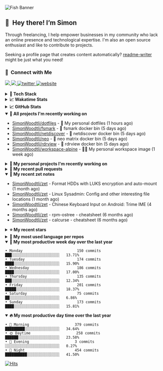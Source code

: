 ![Fish Banner](assets/fish.webp)

## 👋 &nbsp;Hey there! I’m Simon

Through freelancing, I help empower businesses in my community who lack
an online presence and technological expertise. I'm also an open source
enthusiast and like to contribute to projects.

Seeking a profile page that creates content automatically?
[readme-writer] might be just what you need!

### 🤝 &nbsp;Connect with Me

<div align="left">
<a href="https://linkedin.com/in/simonwoodtli" target="_blank">
<img src="https://img.shields.io/badge/linkedin-1E77B5?style=for-the-badge&logo=linkedin&logoColor=white alt=linkedin" />
</a>
<a href="https://github.com/simonwoodtli" target="_blank">
<img src="https://img.shields.io/badge/github-24292E?style=for-the-badge&logo=github&logoColor=white alt=github" />
</a>
<a href="https://twitter.com/simonwoodtlidev" target="_blank">
<img src="https://img.shields.io/badge/twitter-26a7de?style=for-the-badge&logo=twitter&logoColor=white" alt="twitter"/>
</a>
<a href="https://simonwoodtli.com" target="_blank">
<img src="https://img.shields.io/badge/website-E2925F?style=for-the-badge&logo=google-chrome&logoColor=white" alt="website"/>
</a>
</div>
<br/>


<details>
  <summary><b>🧰 Tech Stack</b></summary>
  <div align="center">
  <a href="https://skillicons.dev" target="_blank">
  <img src="https://skillicons.dev/icons?i=js,html,css,bash,python,go,postgresql,docker,vim,linux" alt="JavaScript, HTML, CSS, Bash, Python, Go, PostgreSQL, Docker, Vim,
  Linux">
  </a>
  </div>
</details>

<details>
  <summary><b>📈 Wakatime Stats</b></summary>
  <p align="center"><a href="https://wakatime.com/@SimonWoodtli">
  <img align="center" width="400" height="300" src="https://wakatime.com/share/@SimonWoodtli/7761bcef-e104-47d9-912a-dfd6bf08868b.svg" />
  </a>
  <a href="https://wakatime.com/@SimonWoodtli">
  <img align="center" width="400" height="300" src="https://wakatime.com/share/@SimonWoodtli/341953df-6a40-47b7-8220-ace4eabe0a17.svg" />
  </a></p>

  <h4><b>💬 I've been working with the following languages over the last 7 days</b></h4>

```
• SWIG                           4 hrs 58 mins                  █████░░░░░░░░░░░░░░░░░░░░   20.39%
• Bash                           2 hrs 58 mins                  ███░░░░░░░░░░░░░░░░░░░░░░   12.17%
• Objective-C                    2 hrs 17 mins                  ██░░░░░░░░░░░░░░░░░░░░░░░   9.4%
• TSQL                           2 hrs 6 mins                   ██░░░░░░░░░░░░░░░░░░░░░░░   8.62%
• Ezhil                          1 hr 48 mins                   ██░░░░░░░░░░░░░░░░░░░░░░░   7.39%
• YAML                           1 hr 40 mins                   ██░░░░░░░░░░░░░░░░░░░░░░░   6.84%
• Markdown                       1 hr 24 mins                   █░░░░░░░░░░░░░░░░░░░░░░░░   5.77%
• JavaScript                     1 hr 23 mins                   █░░░░░░░░░░░░░░░░░░░░░░░░   5.73%
• Assembly                       1 hr 22 mins                   █░░░░░░░░░░░░░░░░░░░░░░░░   5.65%
• Cheetah                        1 hr 4 mins                    █░░░░░░░░░░░░░░░░░░░░░░░░   4.38%
• HTML                           51 mins                        █░░░░░░░░░░░░░░░░░░░░░░░░   3.55%
• MySQL                          38 mins                        █░░░░░░░░░░░░░░░░░░░░░░░░   2.64%
• CSS                            33 mins                        █░░░░░░░░░░░░░░░░░░░░░░░░   2.28%
• GDScript                       18 mins                        ░░░░░░░░░░░░░░░░░░░░░░░░░   1.25%
• Python                         16 mins                        ░░░░░░░░░░░░░░░░░░░░░░░░░   1.14%
• ActionScript 3                 10 mins                        ░░░░░░░░░░░░░░░░░░░░░░░░░   0.72%
• JSON                           8 mins                         ░░░░░░░░░░░░░░░░░░░░░░░░░   0.61%
• TypeScript                     7 mins                         ░░░░░░░░░░░░░░░░░░░░░░░░░   0.54%
• Vim Script                     4 mins                         ░░░░░░░░░░░░░░░░░░░░░░░░░   0.28%
• conf                           2 mins                         ░░░░░░░░░░░░░░░░░░░░░░░░░   0.2%
• Text                           2 mins                         ░░░░░░░░░░░░░░░░░░░░░░░░░   0.16%
• Other                          2 mins                         ░░░░░░░░░░░░░░░░░░░░░░░░░   0.15%
• gitignore                      0 secs                         ░░░░░░░░░░░░░░░░░░░░░░░░░   0.06%
• Perl                           0 secs                         ░░░░░░░░░░░░░░░░░░░░░░░░░   0.06%
• RPMSpec                        0 secs                         ░░░░░░░░░░░░░░░░░░░░░░░░░   0.01%
```

  <h4>👷 I've been working on the following projects over the last 7 days</h4>

```
• Unknown Project                10 hrs 27 mins                 ███████████░░░░░░░░░░░░░░   42.88%
• dotfiles                       8 hrs 29 mins                  █████████░░░░░░░░░░░░░░░░   34.83%
• Private                        1 hr 54 mins                   ██░░░░░░░░░░░░░░░░░░░░░░░   7.85%
• www-template                   1 hr 11 mins                   █░░░░░░░░░░░░░░░░░░░░░░░░   4.9%
• workspace-alpine               1 hr 11 mins                   █░░░░░░░░░░░░░░░░░░░░░░░░   4.87%
• rdrview                        15 mins                        ░░░░░░░░░░░░░░░░░░░░░░░░░   1.08%
• template                       14 mins                        ░░░░░░░░░░░░░░░░░░░░░░░░░   1.01%
• cloud-os                       11 mins                        ░░░░░░░░░░░░░░░░░░░░░░░░░   0.76%
• fsmark                         10 mins                        ░░░░░░░░░░░░░░░░░░░░░░░░░   0.7%
• neo                            6 mins                         ░░░░░░░░░░░░░░░░░░░░░░░░░   0.46%
• netdiscover                    4 mins                         ░░░░░░░░░░░░░░░░░░░░░░░░░   0.33%
• projects                       2 mins                         ░░░░░░░░░░░░░░░░░░░░░░░░░   0.16%
• ale                            2 mins                         ░░░░░░░░░░░░░░░░░░░░░░░░░   0.15%
```

  <h4><b>🛠️ I've been working with the following editors over the last 7 days</b></h4>

```
• Vim                            24 hrs 23 mins                 █████████████████████████   100%
```

  <h4><b>💻 I've been working with the following operating systems over the last 7 days</b></h4>

```
• Linux                          24 hrs 23 mins                 █████████████████████████   100%
```

</details>

<details>
  <summary><b>📈 GitHub Stats</b></summary>
  <div align="center">
  <a href="https://github.com/anuraghazra/github-readme-stats"> 
  <img src="https://github-readme-stats.vercel.app/api?username=simonwoodtli&theme=onedark&show_icons=true&hide_rank=true&custom_title=Stats&count_private=true&hide_border=true&hide=issues&line_height=24&bg_color=0d1117" alt="Github Stats">
  <img src="https://github-readme-stats.vercel.app/api/top-langs/?username=simonwoodtli&layout=compact&theme=onedark&count_private=true&hide_border=true&bg_color=0d1117" alt="Top Langs">
  </a>
  </div>
</details>

<details open="">
  <summary><b>👷 All projects I'm recently working on</b></summary>

* [SimonWoodtli/dotfiles](https://github.com/SimonWoodtli/dotfiles) - 🏡 My personal dotfiles (1 hours ago)
* [SimonWoodtli/fsmark](https://github.com/SimonWoodtli/fsmark) - 🐋 fsmark docker bin (5 days ago)
* [SimonWoodtli/netdiscover](https://github.com/SimonWoodtli/netdiscover) - 🐋 netdiscover docker bin (5 days ago)
* [SimonWoodtli/neo](https://github.com/SimonWoodtli/neo) - 🐋 neo matrix docker bin (5 days ago)
* [SimonWoodtli/rdrview](https://github.com/SimonWoodtli/rdrview) - 🐋 rdrview docker bin (5 days ago)
* [SimonWoodtli/workspace-alpine](https://github.com/SimonWoodtli/workspace-alpine) - 🤖🐳 My personal workspace image (1 week ago)

</details>
<details>
  <summary><b>🌱 My personal projects I'm recently working on</b></summary>

* [SimonWoodtli/dotfiles](https://github.com/SimonWoodtli/dotfiles) - 🏡 My personal dotfiles (1 hours ago)
* [SimonWoodtli/fsmark](https://github.com/SimonWoodtli/fsmark) - 🐋 fsmark docker bin (5 days ago)
* [SimonWoodtli/netdiscover](https://github.com/SimonWoodtli/netdiscover) - 🐋 netdiscover docker bin (5 days ago)
* [SimonWoodtli/neo](https://github.com/SimonWoodtli/neo) - 🐋 neo matrix docker bin (5 days ago)
* [SimonWoodtli/rdrview](https://github.com/SimonWoodtli/rdrview) - 🐋 rdrview docker bin (5 days ago)
* [SimonWoodtli/workspace-alpine](https://github.com/SimonWoodtli/workspace-alpine) - 🤖🐳 My personal workspace image (1 week ago)

</details>
<details>
  <summary><b>🔨 My recent pull requests</b></summary>

* [feat: add wireguard-generate-keys script](https://github.com/SimonWoodtli/dotfiles-old/pull/14) on [SimonWoodtli/dotfiles-old](https://github.com/SimonWoodtli/dotfiles-old) (13 months ago)
* [feat: add video-to-gif script](https://github.com/SimonWoodtli/dotfiles-old/pull/13) on [SimonWoodtli/dotfiles-old](https://github.com/SimonWoodtli/dotfiles-old) (13 months ago)
* [feat: add spoof-mac-linux script](https://github.com/SimonWoodtli/dotfiles-old/pull/12) on [SimonWoodtli/dotfiles-old](https://github.com/SimonWoodtli/dotfiles-old) (13 months ago)
* [feat: add sp-tmux script](https://github.com/SimonWoodtli/dotfiles-old/pull/11) on [SimonWoodtli/dotfiles-old](https://github.com/SimonWoodtli/dotfiles-old) (13 months ago)
* [feat: add sp script](https://github.com/SimonWoodtli/dotfiles-old/pull/10) on [SimonWoodtli/dotfiles-old](https://github.com/SimonWoodtli/dotfiles-old) (13 months ago)

</details>
<details open="">
  <summary><b>📝 My recent zet notes</b></summary>

* [SimonWoodtli/zet](https://github.com/SimonWoodtli/zet/tree/5c90053d8e9e429e7f6f68f557c97d080eaeb3b2/20230908235916) - Format HDDs with LUKS encryption and auto-mount (1 month ago)
* [SimonWoodtli/zet](https://github.com/SimonWoodtli/zet/tree/f4e6f009cb8f8ff44e9646977125d87dd8f845f9/20230908235236) - Linux Sysadmin: Config and other interesting file locations (1 month ago)
* [SimonWoodtli/zet](https://github.com/SimonWoodtli/zet/tree/d442487a83af583abd23719912a1c1f7496cff33/20230620172505) - Chinese Keyboard Input on Android: Trime IME (4 months ago)
* [SimonWoodtli/zet](https://github.com/SimonWoodtli/zet/tree/3d9625f8bc632c595fa8b28b6f6f09026dd9eec2/20230418171555) - rpm-ostree - cheatsheet (6 months ago)
* [SimonWoodtli/zet](https://github.com/SimonWoodtli/zet/tree/ac39e3c3413746ceaca835b27435b1307b8ece5a/20230405141750) - calcurse - cheatsheet (6 months ago)

</details>
<details>
  <summary><b>⭐ My recent stars</b></summary>

* [NetworkBlockDevice/nbd](https://github.com/NetworkBlockDevice/nbd) - Network Block Device (2 weeks ago)
* [SpotX-CLI/SpotX-Linux](https://github.com/SpotX-CLI/SpotX-Linux) - Spotify Ad blocker based on SpotX for Linux (3 weeks ago)
* [webmin/webmin](https://github.com/webmin/webmin) - Powerful and flexible web-based server management control panel (3 weeks ago)
* [rustdesk/rustdesk](https://github.com/rustdesk/rustdesk) - An open-source remote desktop, and alternative to TeamViewer. (5 months ago)
* [essembeh/gnome-extensions-cli](https://github.com/essembeh/gnome-extensions-cli) - Command line tool to manage your Gnome Shell extensions (5 months ago)

</details>
<details>
  <summary><b>💬 My most used language per repos</b></summary>

```
• Shell                          15 repos                       █████████████████░░░░░░░░   68.18%
• Dockerfile                     1 repo                         █░░░░░░░░░░░░░░░░░░░░░░░░   4.55%
• JavaScript                     1 repo                         █░░░░░░░░░░░░░░░░░░░░░░░░   4.55%
• CSS                            3 repos                        ███░░░░░░░░░░░░░░░░░░░░░░   13.64%
• Nix                            1 repo                         █░░░░░░░░░░░░░░░░░░░░░░░░   4.55%
• HTML                           1 repo                         █░░░░░░░░░░░░░░░░░░░░░░░░   4.55%
```

</details>
<details open="">
  <summary><b>📆 My most productive week day over the last year</b></summary>

```
• Monday                         150 commits                    ███░░░░░░░░░░░░░░░░░░░░░░   13.71%
• Tuesday                        174 commits                    ████░░░░░░░░░░░░░░░░░░░░░   15.90%
• Wednesday                      186 commits                    ████░░░░░░░░░░░░░░░░░░░░░   17.00%
• Thursday                       135 commits                    ███░░░░░░░░░░░░░░░░░░░░░░   12.34%
• Friday                         201 commits                    █████░░░░░░░░░░░░░░░░░░░░   18.37%
• Saturday                       75 commits                     ██░░░░░░░░░░░░░░░░░░░░░░░   6.86%
• Sunday                         173 commits                    ████░░░░░░░░░░░░░░░░░░░░░   15.81%
```

</details>
<details open="">
  <summary><b>🔥 My most productive day time over the last year</b></summary>

```
• 🌅 Morning                     379 commits                    █████████░░░░░░░░░░░░░░░░   34.64%
• 🌞 Daytime                     258 commits                    ██████░░░░░░░░░░░░░░░░░░░   23.58%
• 🌇 Evening                     3 commits                      ░░░░░░░░░░░░░░░░░░░░░░░░░   0.27%
• 🌃 Night                       454 commits                    ██████████░░░░░░░░░░░░░░░   41.50%
```

</details>

[![Hits](https://hits.seeyoufarm.com/api/count/incr/badge.svg?url=https%3A%2F%2Fgithub.com%2Fsimonwoodtli&count_bg=%23689D6A&title_bg=%23282828&icon=&icon_color=%23E7E7E7&title=views+%28today+%2F+total%29&edge_flat=false)](https://hits.seeyoufarm.com)

[readme-writer]: <https://github.com/SimonWoodtli/readme-writer>
